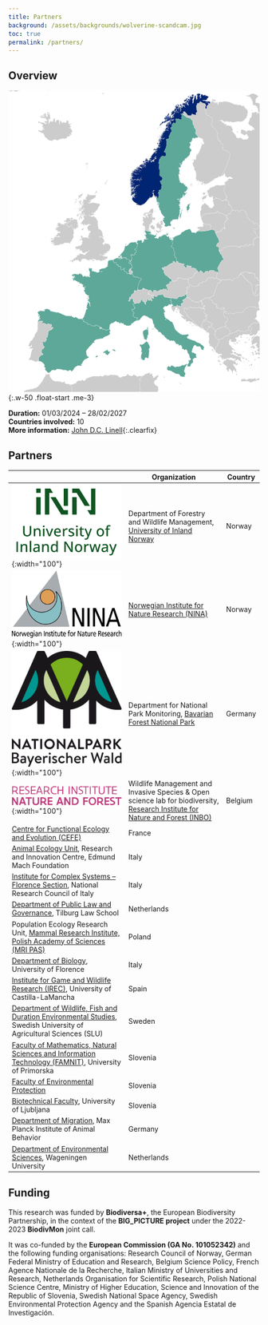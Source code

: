 ```yaml
---
title: Partners
background: /assets/backgrounds/wolverine-scandcam.jpg 
toc: true
permalink: /partners/
---
```


## Overview

![Map of partner countries](/assets/images/partner-countries.png){:.w-50 .float-start .me-3}

**Duration:** 01/03/2024 – 28/02/2027  
**Countries involved:** 10  
**More information:** [John D.C. Linell](mailto:john.linnell@inn.no){:.clearfix}

## Partners

&nbsp; | Organization | Country
--- | --- | ---
![logo](/assets/logos/inn.png){:width="100"} | Department of Forestry and Wildlife Management, [University of Inland Norway](https://www.inn.no/english/) | Norway
![logo](/assets/logos/nina.png){:width="100"} | [Norwegian Institute for Nature Research (NINA)](https://www.nina.no/english/) | Norway
![logo](/assets/logos/bavarian.png){:width="100"} | Department for National Park Monitoring, [Bavarian Forest National Park](https://www.nationalpark-bayerischer-wald.bayern.de/english/research/) | Germany
![logo](/assets/logos/inbo.png){:width="100"} | Wildlife Management and Invasive Species & Open science lab for biodiversity, [Research Institute for Nature and Forest (INBO)](https://www.vlaanderen.be/inbo/en-gb/homepage/) | Belgium
 | [Centre for Functional Ecology and Evolution (CEFE)](https://www.cefe.cnrs.fr/en/) | France
 | [Animal Ecology Unit](https://cri.fmach.it/en/Research-activity/Research-Unit/Animal-Ecology), Research and Innovation Centre, Edmund Mach Foundation | Italy
 | [Institute for Complex Systems – Florence Section](https://www.isc.cnr.it/), National Research Council of Italy | Italy
 | [Department of Public Law and Governance](https://www.tilburguniversity.edu/about/schools/law/departments/plg), Tilburg Law School | Netherlands
 | Population Ecology Research Unit, [Mammal Research Institute, Polish Academy of Sciences (MRI PAS)](https://ibs.bialowieza.pl/en/institute/about-the-institute/) | Poland
 | [Department of Biology](https://www.bio.unifi.it/), University of Florence | Italy
 | [Institute for Game and Wildlife Research (IREC)](https://www.irec.es/en/), University of Castilla-LaMancha | Spain
 | [Department of Wildlife, Fish and Duration Environmental Studies](https://www.slu.se/en/departments/wildlife-fish-environmental-studies/), Swedish University of Agricultural Sciences (SLU) | Sweden
 | [Faculty of Mathematics, Natural Sciences and Information Technology (FAMNIT)](https://www.famnit.upr.si/en), University of Primorska | Slovenia
 | [Faculty of Environmental Protection](https://fvo.si/en/) | Slovenia
 | [Biotechnical Faculty](https://www.bf.uni-lj.si/en/), University of Ljubljana | Slovenia
 | [Department of Migration](https://www.ab.mpg.de/wikelski), Max Planck Institute of Animal Behavior | Germany
 | [Department of Environmental Sciences](https://research.wur.nl/en/organisations/department-of-environmental-sciences), Wageningen University | Netherlands

## Funding

This research was funded by **Biodiversa+**, the European Biodiversity Partnership, in the context of the **BIG_PICTURE project** under the 2022-2023 **BiodivMon** joint call.

It was co-funded by the **European Commission (GA No. 101052342)** and the following funding organisations: Research Council of Norway, German Federal Ministry of Education and Research, Belgium Science Policy, French Agence Nationale de la Recherche, Italian Ministry of Universities and Research, Netherlands Organisation for Scientific Research, Polish National Science Centre, Ministry of Higher Education, Science and Innovation of the Republic of Slovenia, Swedish National Space Agency, Swedish Environmental Protection Agency and the Spanish Agencia Estatal de Investigación.
